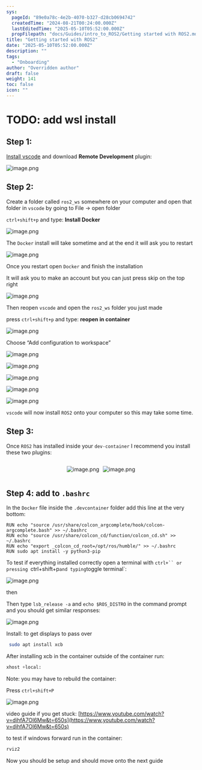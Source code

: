 ```yaml
---
sys:
  pageId: "89e0a78c-4e2b-4070-b327-d28cb0694742"
  createdTime: "2024-08-21T00:24:00.000Z"
  lastEditedTime: "2025-05-10T05:52:00.000Z"
  propFilepath: "docs/Guides/intro_to_ROS2/Getting started with ROS2.md"
title: "Getting started with ROS2"
date: "2025-05-10T05:52:00.000Z"
description: ""
tags:
  - "Onboarding"
author: "Overridden author"
draft: false
weight: 141
toc: false
icon: ""
---
```


# TODO: add wsl install

## Step 1:

[Install vscode](https://code.visualstudio.com/download) and download **Remote Development** plugin:

![image.png](https://prod-files-secure.s3.us-west-2.amazonaws.com/d518164a-d88e-44d1-a4ee-3adb3bd8bce0/efb52993-1881-4a40-b95e-6f020334f022/image.png?X-Amz-Algorithm=AWS4-HMAC-SHA256&X-Amz-Content-Sha256=UNSIGNED-PAYLOAD&X-Amz-Credential=ASIAZI2LB4665EEHY4J2%2F20250706%2Fus-west-2%2Fs3%2Faws4_request&X-Amz-Date=20250706T160925Z&X-Amz-Expires=3600&X-Amz-Security-Token=IQoJb3JpZ2luX2VjEFQaCXVzLXdlc3QtMiJIMEYCIQCLAB38jlZLv7pHvaPwqQqLV8I4yil%2BkflQrX78UL9xLwIhANYBJqbQk6bJY2ECktuu5FevbYK1qSp6K%2FaqEG0NWw2YKv8DCF0QABoMNjM3NDIzMTgzODA1Igxf90IUjTRKMS3QMZEq3APQ4FbhlB3uKsKzXPzqDaL97fQ5lYOWsZJeh%2FCsZSavOIHYMDS%2F0z4XdjzlzWfbvQoFvbFz7MHhqlaErRUV%2FE16t3P3Lti2WM2pmnPlhasqnAlS5piszirjaNGgqodxPGmJKaYX517wV5NeNvAFjoX5CM9hINVHeruRbsCltMAr83wblDSeT6Lh7wKlM5qN%2B0yvDcDViTySKnclwZXk2m8rMmAKVzyFEqg7QnNvL6WOmpdm1UZ2pA%2BMJOkovnrQXTY5yQ6pN8dqFe8nFj2%2FbNxXsjRdhviDecnDhu858GaXlZovT3FWjJZ53QIn3Y4A5XKjMDhTHLWUss6td%2Fz0yQsAWdOPTqCmd8ZMdVXlSh3Q6dmhvmiMKlskl4xOCJWQ%2BsuS0AaRmrpaHfdNyntXY1b6nQAWC%2F9s98WrKYGeEbagxZk3S6JqnhrP0%2BMSFNKsk7dnPzotrfL34l8XHq%2Fu7NozUpwXxkjhufxZetH%2BQhM0hVXH77TKZI77CoFM4mdu8l7lKTwSjJ8L1sW70sTQnmvg31WgViKHUAAZ%2F%2FwKH8VV69UMtRXYZe1Ql3olQNq7EgU8MasAYAj7iu%2F917FrAecI27qu7U6%2Btl9gp%2Bv%2FvO9dTge2F6An%2B95pMbF2ojD30KnDBjqkAQOdjBPiFHLY9gOiFzztyybghZB3K1gx7ZJ0%2BUUa1A2gAVq1FycC6F%2Fq5xky%2FuYM92JcQ9NeQ%2FObxR43DSPffVXcjYPUs1kHlkR3f8XYLitoFK7LOUcFQPk35co62Bq19p4CVieNLYqHXNvPBYKvEGgXKsLiuww6V2VuGBzWzwcsdVNo6UJq%2BQoGHWoAK1nJOU4F96vSbHYLbCKmHK%2BLJAya7WEC&X-Amz-Signature=36debcc79a4ad08b71888351f5eae52dceb75b69f07269bf8226509fa54674bf&X-Amz-SignedHeaders=host&x-amz-checksum-mode=ENABLED&x-id=GetObject)

## Step 2:

Create a folder called `ros2_ws` somewhere on your computer and open that folder in `vscode` by going to File → open folder 

`ctrl+shift+p` and type: **Install Docker**

![image.png](https://prod-files-secure.s3.us-west-2.amazonaws.com/d518164a-d88e-44d1-a4ee-3adb3bd8bce0/2269dc0e-1cd5-47ff-bceb-c04ad9b2eab0/image.png?X-Amz-Algorithm=AWS4-HMAC-SHA256&X-Amz-Content-Sha256=UNSIGNED-PAYLOAD&X-Amz-Credential=ASIAZI2LB4665EEHY4J2%2F20250706%2Fus-west-2%2Fs3%2Faws4_request&X-Amz-Date=20250706T160925Z&X-Amz-Expires=3600&X-Amz-Security-Token=IQoJb3JpZ2luX2VjEFQaCXVzLXdlc3QtMiJIMEYCIQCLAB38jlZLv7pHvaPwqQqLV8I4yil%2BkflQrX78UL9xLwIhANYBJqbQk6bJY2ECktuu5FevbYK1qSp6K%2FaqEG0NWw2YKv8DCF0QABoMNjM3NDIzMTgzODA1Igxf90IUjTRKMS3QMZEq3APQ4FbhlB3uKsKzXPzqDaL97fQ5lYOWsZJeh%2FCsZSavOIHYMDS%2F0z4XdjzlzWfbvQoFvbFz7MHhqlaErRUV%2FE16t3P3Lti2WM2pmnPlhasqnAlS5piszirjaNGgqodxPGmJKaYX517wV5NeNvAFjoX5CM9hINVHeruRbsCltMAr83wblDSeT6Lh7wKlM5qN%2B0yvDcDViTySKnclwZXk2m8rMmAKVzyFEqg7QnNvL6WOmpdm1UZ2pA%2BMJOkovnrQXTY5yQ6pN8dqFe8nFj2%2FbNxXsjRdhviDecnDhu858GaXlZovT3FWjJZ53QIn3Y4A5XKjMDhTHLWUss6td%2Fz0yQsAWdOPTqCmd8ZMdVXlSh3Q6dmhvmiMKlskl4xOCJWQ%2BsuS0AaRmrpaHfdNyntXY1b6nQAWC%2F9s98WrKYGeEbagxZk3S6JqnhrP0%2BMSFNKsk7dnPzotrfL34l8XHq%2Fu7NozUpwXxkjhufxZetH%2BQhM0hVXH77TKZI77CoFM4mdu8l7lKTwSjJ8L1sW70sTQnmvg31WgViKHUAAZ%2F%2FwKH8VV69UMtRXYZe1Ql3olQNq7EgU8MasAYAj7iu%2F917FrAecI27qu7U6%2Btl9gp%2Bv%2FvO9dTge2F6An%2B95pMbF2ojD30KnDBjqkAQOdjBPiFHLY9gOiFzztyybghZB3K1gx7ZJ0%2BUUa1A2gAVq1FycC6F%2Fq5xky%2FuYM92JcQ9NeQ%2FObxR43DSPffVXcjYPUs1kHlkR3f8XYLitoFK7LOUcFQPk35co62Bq19p4CVieNLYqHXNvPBYKvEGgXKsLiuww6V2VuGBzWzwcsdVNo6UJq%2BQoGHWoAK1nJOU4F96vSbHYLbCKmHK%2BLJAya7WEC&X-Amz-Signature=dcf88d5330dd2834732e8f3225f653590de4a17ef10feb0c3845e3014f24b7db&X-Amz-SignedHeaders=host&x-amz-checksum-mode=ENABLED&x-id=GetObject)

The `Docker` install will take sometime and at the end it will ask you to restart

![image.png](https://prod-files-secure.s3.us-west-2.amazonaws.com/d518164a-d88e-44d1-a4ee-3adb3bd8bce0/ed233f78-be33-4b1f-b89c-9c346c0e961e/image.png?X-Amz-Algorithm=AWS4-HMAC-SHA256&X-Amz-Content-Sha256=UNSIGNED-PAYLOAD&X-Amz-Credential=ASIAZI2LB4665EEHY4J2%2F20250706%2Fus-west-2%2Fs3%2Faws4_request&X-Amz-Date=20250706T160925Z&X-Amz-Expires=3600&X-Amz-Security-Token=IQoJb3JpZ2luX2VjEFQaCXVzLXdlc3QtMiJIMEYCIQCLAB38jlZLv7pHvaPwqQqLV8I4yil%2BkflQrX78UL9xLwIhANYBJqbQk6bJY2ECktuu5FevbYK1qSp6K%2FaqEG0NWw2YKv8DCF0QABoMNjM3NDIzMTgzODA1Igxf90IUjTRKMS3QMZEq3APQ4FbhlB3uKsKzXPzqDaL97fQ5lYOWsZJeh%2FCsZSavOIHYMDS%2F0z4XdjzlzWfbvQoFvbFz7MHhqlaErRUV%2FE16t3P3Lti2WM2pmnPlhasqnAlS5piszirjaNGgqodxPGmJKaYX517wV5NeNvAFjoX5CM9hINVHeruRbsCltMAr83wblDSeT6Lh7wKlM5qN%2B0yvDcDViTySKnclwZXk2m8rMmAKVzyFEqg7QnNvL6WOmpdm1UZ2pA%2BMJOkovnrQXTY5yQ6pN8dqFe8nFj2%2FbNxXsjRdhviDecnDhu858GaXlZovT3FWjJZ53QIn3Y4A5XKjMDhTHLWUss6td%2Fz0yQsAWdOPTqCmd8ZMdVXlSh3Q6dmhvmiMKlskl4xOCJWQ%2BsuS0AaRmrpaHfdNyntXY1b6nQAWC%2F9s98WrKYGeEbagxZk3S6JqnhrP0%2BMSFNKsk7dnPzotrfL34l8XHq%2Fu7NozUpwXxkjhufxZetH%2BQhM0hVXH77TKZI77CoFM4mdu8l7lKTwSjJ8L1sW70sTQnmvg31WgViKHUAAZ%2F%2FwKH8VV69UMtRXYZe1Ql3olQNq7EgU8MasAYAj7iu%2F917FrAecI27qu7U6%2Btl9gp%2Bv%2FvO9dTge2F6An%2B95pMbF2ojD30KnDBjqkAQOdjBPiFHLY9gOiFzztyybghZB3K1gx7ZJ0%2BUUa1A2gAVq1FycC6F%2Fq5xky%2FuYM92JcQ9NeQ%2FObxR43DSPffVXcjYPUs1kHlkR3f8XYLitoFK7LOUcFQPk35co62Bq19p4CVieNLYqHXNvPBYKvEGgXKsLiuww6V2VuGBzWzwcsdVNo6UJq%2BQoGHWoAK1nJOU4F96vSbHYLbCKmHK%2BLJAya7WEC&X-Amz-Signature=9deed3e22beb199ecc339c056fe1832488de3e1b84195d5ed136f78e1fef44e6&X-Amz-SignedHeaders=host&x-amz-checksum-mode=ENABLED&x-id=GetObject)

Once you restart open `Docker` and finish the installation

It will ask you to make an account but you can just press skip on the top right

![image.png](https://prod-files-secure.s3.us-west-2.amazonaws.com/d518164a-d88e-44d1-a4ee-3adb3bd8bce0/21010ad9-1659-4fd9-9f59-9932a09b2a3d/image.png?X-Amz-Algorithm=AWS4-HMAC-SHA256&X-Amz-Content-Sha256=UNSIGNED-PAYLOAD&X-Amz-Credential=ASIAZI2LB4665EEHY4J2%2F20250706%2Fus-west-2%2Fs3%2Faws4_request&X-Amz-Date=20250706T160925Z&X-Amz-Expires=3600&X-Amz-Security-Token=IQoJb3JpZ2luX2VjEFQaCXVzLXdlc3QtMiJIMEYCIQCLAB38jlZLv7pHvaPwqQqLV8I4yil%2BkflQrX78UL9xLwIhANYBJqbQk6bJY2ECktuu5FevbYK1qSp6K%2FaqEG0NWw2YKv8DCF0QABoMNjM3NDIzMTgzODA1Igxf90IUjTRKMS3QMZEq3APQ4FbhlB3uKsKzXPzqDaL97fQ5lYOWsZJeh%2FCsZSavOIHYMDS%2F0z4XdjzlzWfbvQoFvbFz7MHhqlaErRUV%2FE16t3P3Lti2WM2pmnPlhasqnAlS5piszirjaNGgqodxPGmJKaYX517wV5NeNvAFjoX5CM9hINVHeruRbsCltMAr83wblDSeT6Lh7wKlM5qN%2B0yvDcDViTySKnclwZXk2m8rMmAKVzyFEqg7QnNvL6WOmpdm1UZ2pA%2BMJOkovnrQXTY5yQ6pN8dqFe8nFj2%2FbNxXsjRdhviDecnDhu858GaXlZovT3FWjJZ53QIn3Y4A5XKjMDhTHLWUss6td%2Fz0yQsAWdOPTqCmd8ZMdVXlSh3Q6dmhvmiMKlskl4xOCJWQ%2BsuS0AaRmrpaHfdNyntXY1b6nQAWC%2F9s98WrKYGeEbagxZk3S6JqnhrP0%2BMSFNKsk7dnPzotrfL34l8XHq%2Fu7NozUpwXxkjhufxZetH%2BQhM0hVXH77TKZI77CoFM4mdu8l7lKTwSjJ8L1sW70sTQnmvg31WgViKHUAAZ%2F%2FwKH8VV69UMtRXYZe1Ql3olQNq7EgU8MasAYAj7iu%2F917FrAecI27qu7U6%2Btl9gp%2Bv%2FvO9dTge2F6An%2B95pMbF2ojD30KnDBjqkAQOdjBPiFHLY9gOiFzztyybghZB3K1gx7ZJ0%2BUUa1A2gAVq1FycC6F%2Fq5xky%2FuYM92JcQ9NeQ%2FObxR43DSPffVXcjYPUs1kHlkR3f8XYLitoFK7LOUcFQPk35co62Bq19p4CVieNLYqHXNvPBYKvEGgXKsLiuww6V2VuGBzWzwcsdVNo6UJq%2BQoGHWoAK1nJOU4F96vSbHYLbCKmHK%2BLJAya7WEC&X-Amz-Signature=07e955d4834ef535cfe7c961ec1f49e94c41060e263bac550066c43a5045ffb3&X-Amz-SignedHeaders=host&x-amz-checksum-mode=ENABLED&x-id=GetObject)

Then reopen `vscode` and open the `ros2_ws` folder you just made

press `ctrl+shift+p` and type: **reopen in container**

![image.png](https://prod-files-secure.s3.us-west-2.amazonaws.com/d518164a-d88e-44d1-a4ee-3adb3bd8bce0/4e93b8c2-41ad-488c-8095-c74205196118/image.png?X-Amz-Algorithm=AWS4-HMAC-SHA256&X-Amz-Content-Sha256=UNSIGNED-PAYLOAD&X-Amz-Credential=ASIAZI2LB4665EEHY4J2%2F20250706%2Fus-west-2%2Fs3%2Faws4_request&X-Amz-Date=20250706T160925Z&X-Amz-Expires=3600&X-Amz-Security-Token=IQoJb3JpZ2luX2VjEFQaCXVzLXdlc3QtMiJIMEYCIQCLAB38jlZLv7pHvaPwqQqLV8I4yil%2BkflQrX78UL9xLwIhANYBJqbQk6bJY2ECktuu5FevbYK1qSp6K%2FaqEG0NWw2YKv8DCF0QABoMNjM3NDIzMTgzODA1Igxf90IUjTRKMS3QMZEq3APQ4FbhlB3uKsKzXPzqDaL97fQ5lYOWsZJeh%2FCsZSavOIHYMDS%2F0z4XdjzlzWfbvQoFvbFz7MHhqlaErRUV%2FE16t3P3Lti2WM2pmnPlhasqnAlS5piszirjaNGgqodxPGmJKaYX517wV5NeNvAFjoX5CM9hINVHeruRbsCltMAr83wblDSeT6Lh7wKlM5qN%2B0yvDcDViTySKnclwZXk2m8rMmAKVzyFEqg7QnNvL6WOmpdm1UZ2pA%2BMJOkovnrQXTY5yQ6pN8dqFe8nFj2%2FbNxXsjRdhviDecnDhu858GaXlZovT3FWjJZ53QIn3Y4A5XKjMDhTHLWUss6td%2Fz0yQsAWdOPTqCmd8ZMdVXlSh3Q6dmhvmiMKlskl4xOCJWQ%2BsuS0AaRmrpaHfdNyntXY1b6nQAWC%2F9s98WrKYGeEbagxZk3S6JqnhrP0%2BMSFNKsk7dnPzotrfL34l8XHq%2Fu7NozUpwXxkjhufxZetH%2BQhM0hVXH77TKZI77CoFM4mdu8l7lKTwSjJ8L1sW70sTQnmvg31WgViKHUAAZ%2F%2FwKH8VV69UMtRXYZe1Ql3olQNq7EgU8MasAYAj7iu%2F917FrAecI27qu7U6%2Btl9gp%2Bv%2FvO9dTge2F6An%2B95pMbF2ojD30KnDBjqkAQOdjBPiFHLY9gOiFzztyybghZB3K1gx7ZJ0%2BUUa1A2gAVq1FycC6F%2Fq5xky%2FuYM92JcQ9NeQ%2FObxR43DSPffVXcjYPUs1kHlkR3f8XYLitoFK7LOUcFQPk35co62Bq19p4CVieNLYqHXNvPBYKvEGgXKsLiuww6V2VuGBzWzwcsdVNo6UJq%2BQoGHWoAK1nJOU4F96vSbHYLbCKmHK%2BLJAya7WEC&X-Amz-Signature=856ff6417b1c13350fc727cced4cfede9da58b9fc4f91ac6d6e1787e9c4984ac&X-Amz-SignedHeaders=host&x-amz-checksum-mode=ENABLED&x-id=GetObject)

Choose “Add configuration to workspace”

![image.png](https://prod-files-secure.s3.us-west-2.amazonaws.com/d518164a-d88e-44d1-a4ee-3adb3bd8bce0/9560b282-5060-4989-ba37-97e7b2c22476/image.png?X-Amz-Algorithm=AWS4-HMAC-SHA256&X-Amz-Content-Sha256=UNSIGNED-PAYLOAD&X-Amz-Credential=ASIAZI2LB4665EEHY4J2%2F20250706%2Fus-west-2%2Fs3%2Faws4_request&X-Amz-Date=20250706T160925Z&X-Amz-Expires=3600&X-Amz-Security-Token=IQoJb3JpZ2luX2VjEFQaCXVzLXdlc3QtMiJIMEYCIQCLAB38jlZLv7pHvaPwqQqLV8I4yil%2BkflQrX78UL9xLwIhANYBJqbQk6bJY2ECktuu5FevbYK1qSp6K%2FaqEG0NWw2YKv8DCF0QABoMNjM3NDIzMTgzODA1Igxf90IUjTRKMS3QMZEq3APQ4FbhlB3uKsKzXPzqDaL97fQ5lYOWsZJeh%2FCsZSavOIHYMDS%2F0z4XdjzlzWfbvQoFvbFz7MHhqlaErRUV%2FE16t3P3Lti2WM2pmnPlhasqnAlS5piszirjaNGgqodxPGmJKaYX517wV5NeNvAFjoX5CM9hINVHeruRbsCltMAr83wblDSeT6Lh7wKlM5qN%2B0yvDcDViTySKnclwZXk2m8rMmAKVzyFEqg7QnNvL6WOmpdm1UZ2pA%2BMJOkovnrQXTY5yQ6pN8dqFe8nFj2%2FbNxXsjRdhviDecnDhu858GaXlZovT3FWjJZ53QIn3Y4A5XKjMDhTHLWUss6td%2Fz0yQsAWdOPTqCmd8ZMdVXlSh3Q6dmhvmiMKlskl4xOCJWQ%2BsuS0AaRmrpaHfdNyntXY1b6nQAWC%2F9s98WrKYGeEbagxZk3S6JqnhrP0%2BMSFNKsk7dnPzotrfL34l8XHq%2Fu7NozUpwXxkjhufxZetH%2BQhM0hVXH77TKZI77CoFM4mdu8l7lKTwSjJ8L1sW70sTQnmvg31WgViKHUAAZ%2F%2FwKH8VV69UMtRXYZe1Ql3olQNq7EgU8MasAYAj7iu%2F917FrAecI27qu7U6%2Btl9gp%2Bv%2FvO9dTge2F6An%2B95pMbF2ojD30KnDBjqkAQOdjBPiFHLY9gOiFzztyybghZB3K1gx7ZJ0%2BUUa1A2gAVq1FycC6F%2Fq5xky%2FuYM92JcQ9NeQ%2FObxR43DSPffVXcjYPUs1kHlkR3f8XYLitoFK7LOUcFQPk35co62Bq19p4CVieNLYqHXNvPBYKvEGgXKsLiuww6V2VuGBzWzwcsdVNo6UJq%2BQoGHWoAK1nJOU4F96vSbHYLbCKmHK%2BLJAya7WEC&X-Amz-Signature=819309cbec40696eb032d82788114361f8f021069dccdcde4ac8de2e9fd99d23&X-Amz-SignedHeaders=host&x-amz-checksum-mode=ENABLED&x-id=GetObject)

![image.png](https://prod-files-secure.s3.us-west-2.amazonaws.com/d518164a-d88e-44d1-a4ee-3adb3bd8bce0/2ee63f81-886b-48e8-a553-dc6e5eac99e4/image.png?X-Amz-Algorithm=AWS4-HMAC-SHA256&X-Amz-Content-Sha256=UNSIGNED-PAYLOAD&X-Amz-Credential=ASIAZI2LB4665EEHY4J2%2F20250706%2Fus-west-2%2Fs3%2Faws4_request&X-Amz-Date=20250706T160925Z&X-Amz-Expires=3600&X-Amz-Security-Token=IQoJb3JpZ2luX2VjEFQaCXVzLXdlc3QtMiJIMEYCIQCLAB38jlZLv7pHvaPwqQqLV8I4yil%2BkflQrX78UL9xLwIhANYBJqbQk6bJY2ECktuu5FevbYK1qSp6K%2FaqEG0NWw2YKv8DCF0QABoMNjM3NDIzMTgzODA1Igxf90IUjTRKMS3QMZEq3APQ4FbhlB3uKsKzXPzqDaL97fQ5lYOWsZJeh%2FCsZSavOIHYMDS%2F0z4XdjzlzWfbvQoFvbFz7MHhqlaErRUV%2FE16t3P3Lti2WM2pmnPlhasqnAlS5piszirjaNGgqodxPGmJKaYX517wV5NeNvAFjoX5CM9hINVHeruRbsCltMAr83wblDSeT6Lh7wKlM5qN%2B0yvDcDViTySKnclwZXk2m8rMmAKVzyFEqg7QnNvL6WOmpdm1UZ2pA%2BMJOkovnrQXTY5yQ6pN8dqFe8nFj2%2FbNxXsjRdhviDecnDhu858GaXlZovT3FWjJZ53QIn3Y4A5XKjMDhTHLWUss6td%2Fz0yQsAWdOPTqCmd8ZMdVXlSh3Q6dmhvmiMKlskl4xOCJWQ%2BsuS0AaRmrpaHfdNyntXY1b6nQAWC%2F9s98WrKYGeEbagxZk3S6JqnhrP0%2BMSFNKsk7dnPzotrfL34l8XHq%2Fu7NozUpwXxkjhufxZetH%2BQhM0hVXH77TKZI77CoFM4mdu8l7lKTwSjJ8L1sW70sTQnmvg31WgViKHUAAZ%2F%2FwKH8VV69UMtRXYZe1Ql3olQNq7EgU8MasAYAj7iu%2F917FrAecI27qu7U6%2Btl9gp%2Bv%2FvO9dTge2F6An%2B95pMbF2ojD30KnDBjqkAQOdjBPiFHLY9gOiFzztyybghZB3K1gx7ZJ0%2BUUa1A2gAVq1FycC6F%2Fq5xky%2FuYM92JcQ9NeQ%2FObxR43DSPffVXcjYPUs1kHlkR3f8XYLitoFK7LOUcFQPk35co62Bq19p4CVieNLYqHXNvPBYKvEGgXKsLiuww6V2VuGBzWzwcsdVNo6UJq%2BQoGHWoAK1nJOU4F96vSbHYLbCKmHK%2BLJAya7WEC&X-Amz-Signature=1c0e3b24f1018bf29581d32210650030128fa2b3a8a1b478cd627c97dd7552bd&X-Amz-SignedHeaders=host&x-amz-checksum-mode=ENABLED&x-id=GetObject)

![image.png](https://prod-files-secure.s3.us-west-2.amazonaws.com/d518164a-d88e-44d1-a4ee-3adb3bd8bce0/ae1580b2-b048-407e-aed9-b584224a7a04/image.png?X-Amz-Algorithm=AWS4-HMAC-SHA256&X-Amz-Content-Sha256=UNSIGNED-PAYLOAD&X-Amz-Credential=ASIAZI2LB4665EEHY4J2%2F20250706%2Fus-west-2%2Fs3%2Faws4_request&X-Amz-Date=20250706T160925Z&X-Amz-Expires=3600&X-Amz-Security-Token=IQoJb3JpZ2luX2VjEFQaCXVzLXdlc3QtMiJIMEYCIQCLAB38jlZLv7pHvaPwqQqLV8I4yil%2BkflQrX78UL9xLwIhANYBJqbQk6bJY2ECktuu5FevbYK1qSp6K%2FaqEG0NWw2YKv8DCF0QABoMNjM3NDIzMTgzODA1Igxf90IUjTRKMS3QMZEq3APQ4FbhlB3uKsKzXPzqDaL97fQ5lYOWsZJeh%2FCsZSavOIHYMDS%2F0z4XdjzlzWfbvQoFvbFz7MHhqlaErRUV%2FE16t3P3Lti2WM2pmnPlhasqnAlS5piszirjaNGgqodxPGmJKaYX517wV5NeNvAFjoX5CM9hINVHeruRbsCltMAr83wblDSeT6Lh7wKlM5qN%2B0yvDcDViTySKnclwZXk2m8rMmAKVzyFEqg7QnNvL6WOmpdm1UZ2pA%2BMJOkovnrQXTY5yQ6pN8dqFe8nFj2%2FbNxXsjRdhviDecnDhu858GaXlZovT3FWjJZ53QIn3Y4A5XKjMDhTHLWUss6td%2Fz0yQsAWdOPTqCmd8ZMdVXlSh3Q6dmhvmiMKlskl4xOCJWQ%2BsuS0AaRmrpaHfdNyntXY1b6nQAWC%2F9s98WrKYGeEbagxZk3S6JqnhrP0%2BMSFNKsk7dnPzotrfL34l8XHq%2Fu7NozUpwXxkjhufxZetH%2BQhM0hVXH77TKZI77CoFM4mdu8l7lKTwSjJ8L1sW70sTQnmvg31WgViKHUAAZ%2F%2FwKH8VV69UMtRXYZe1Ql3olQNq7EgU8MasAYAj7iu%2F917FrAecI27qu7U6%2Btl9gp%2Bv%2FvO9dTge2F6An%2B95pMbF2ojD30KnDBjqkAQOdjBPiFHLY9gOiFzztyybghZB3K1gx7ZJ0%2BUUa1A2gAVq1FycC6F%2Fq5xky%2FuYM92JcQ9NeQ%2FObxR43DSPffVXcjYPUs1kHlkR3f8XYLitoFK7LOUcFQPk35co62Bq19p4CVieNLYqHXNvPBYKvEGgXKsLiuww6V2VuGBzWzwcsdVNo6UJq%2BQoGHWoAK1nJOU4F96vSbHYLbCKmHK%2BLJAya7WEC&X-Amz-Signature=5a2207c816cb5fb63ecac5f958c1e3dc4d2bdcfc82ce395fc282f82422e04b76&X-Amz-SignedHeaders=host&x-amz-checksum-mode=ENABLED&x-id=GetObject)

![image.png](https://prod-files-secure.s3.us-west-2.amazonaws.com/d518164a-d88e-44d1-a4ee-3adb3bd8bce0/53255b28-f75e-430f-b9e3-c0ac8577e42b/image.png?X-Amz-Algorithm=AWS4-HMAC-SHA256&X-Amz-Content-Sha256=UNSIGNED-PAYLOAD&X-Amz-Credential=ASIAZI2LB4665EEHY4J2%2F20250706%2Fus-west-2%2Fs3%2Faws4_request&X-Amz-Date=20250706T160925Z&X-Amz-Expires=3600&X-Amz-Security-Token=IQoJb3JpZ2luX2VjEFQaCXVzLXdlc3QtMiJIMEYCIQCLAB38jlZLv7pHvaPwqQqLV8I4yil%2BkflQrX78UL9xLwIhANYBJqbQk6bJY2ECktuu5FevbYK1qSp6K%2FaqEG0NWw2YKv8DCF0QABoMNjM3NDIzMTgzODA1Igxf90IUjTRKMS3QMZEq3APQ4FbhlB3uKsKzXPzqDaL97fQ5lYOWsZJeh%2FCsZSavOIHYMDS%2F0z4XdjzlzWfbvQoFvbFz7MHhqlaErRUV%2FE16t3P3Lti2WM2pmnPlhasqnAlS5piszirjaNGgqodxPGmJKaYX517wV5NeNvAFjoX5CM9hINVHeruRbsCltMAr83wblDSeT6Lh7wKlM5qN%2B0yvDcDViTySKnclwZXk2m8rMmAKVzyFEqg7QnNvL6WOmpdm1UZ2pA%2BMJOkovnrQXTY5yQ6pN8dqFe8nFj2%2FbNxXsjRdhviDecnDhu858GaXlZovT3FWjJZ53QIn3Y4A5XKjMDhTHLWUss6td%2Fz0yQsAWdOPTqCmd8ZMdVXlSh3Q6dmhvmiMKlskl4xOCJWQ%2BsuS0AaRmrpaHfdNyntXY1b6nQAWC%2F9s98WrKYGeEbagxZk3S6JqnhrP0%2BMSFNKsk7dnPzotrfL34l8XHq%2Fu7NozUpwXxkjhufxZetH%2BQhM0hVXH77TKZI77CoFM4mdu8l7lKTwSjJ8L1sW70sTQnmvg31WgViKHUAAZ%2F%2FwKH8VV69UMtRXYZe1Ql3olQNq7EgU8MasAYAj7iu%2F917FrAecI27qu7U6%2Btl9gp%2Bv%2FvO9dTge2F6An%2B95pMbF2ojD30KnDBjqkAQOdjBPiFHLY9gOiFzztyybghZB3K1gx7ZJ0%2BUUa1A2gAVq1FycC6F%2Fq5xky%2FuYM92JcQ9NeQ%2FObxR43DSPffVXcjYPUs1kHlkR3f8XYLitoFK7LOUcFQPk35co62Bq19p4CVieNLYqHXNvPBYKvEGgXKsLiuww6V2VuGBzWzwcsdVNo6UJq%2BQoGHWoAK1nJOU4F96vSbHYLbCKmHK%2BLJAya7WEC&X-Amz-Signature=94d2d3ba8609e926057e2e1df517316e92c3e4fa773905f306459e9a7c01bf5a&X-Amz-SignedHeaders=host&x-amz-checksum-mode=ENABLED&x-id=GetObject)

![image.png](https://prod-files-secure.s3.us-west-2.amazonaws.com/d518164a-d88e-44d1-a4ee-3adb3bd8bce0/7c562767-5af9-4ffb-97d1-327bcdf4ee00/image.png?X-Amz-Algorithm=AWS4-HMAC-SHA256&X-Amz-Content-Sha256=UNSIGNED-PAYLOAD&X-Amz-Credential=ASIAZI2LB4665EEHY4J2%2F20250706%2Fus-west-2%2Fs3%2Faws4_request&X-Amz-Date=20250706T160925Z&X-Amz-Expires=3600&X-Amz-Security-Token=IQoJb3JpZ2luX2VjEFQaCXVzLXdlc3QtMiJIMEYCIQCLAB38jlZLv7pHvaPwqQqLV8I4yil%2BkflQrX78UL9xLwIhANYBJqbQk6bJY2ECktuu5FevbYK1qSp6K%2FaqEG0NWw2YKv8DCF0QABoMNjM3NDIzMTgzODA1Igxf90IUjTRKMS3QMZEq3APQ4FbhlB3uKsKzXPzqDaL97fQ5lYOWsZJeh%2FCsZSavOIHYMDS%2F0z4XdjzlzWfbvQoFvbFz7MHhqlaErRUV%2FE16t3P3Lti2WM2pmnPlhasqnAlS5piszirjaNGgqodxPGmJKaYX517wV5NeNvAFjoX5CM9hINVHeruRbsCltMAr83wblDSeT6Lh7wKlM5qN%2B0yvDcDViTySKnclwZXk2m8rMmAKVzyFEqg7QnNvL6WOmpdm1UZ2pA%2BMJOkovnrQXTY5yQ6pN8dqFe8nFj2%2FbNxXsjRdhviDecnDhu858GaXlZovT3FWjJZ53QIn3Y4A5XKjMDhTHLWUss6td%2Fz0yQsAWdOPTqCmd8ZMdVXlSh3Q6dmhvmiMKlskl4xOCJWQ%2BsuS0AaRmrpaHfdNyntXY1b6nQAWC%2F9s98WrKYGeEbagxZk3S6JqnhrP0%2BMSFNKsk7dnPzotrfL34l8XHq%2Fu7NozUpwXxkjhufxZetH%2BQhM0hVXH77TKZI77CoFM4mdu8l7lKTwSjJ8L1sW70sTQnmvg31WgViKHUAAZ%2F%2FwKH8VV69UMtRXYZe1Ql3olQNq7EgU8MasAYAj7iu%2F917FrAecI27qu7U6%2Btl9gp%2Bv%2FvO9dTge2F6An%2B95pMbF2ojD30KnDBjqkAQOdjBPiFHLY9gOiFzztyybghZB3K1gx7ZJ0%2BUUa1A2gAVq1FycC6F%2Fq5xky%2FuYM92JcQ9NeQ%2FObxR43DSPffVXcjYPUs1kHlkR3f8XYLitoFK7LOUcFQPk35co62Bq19p4CVieNLYqHXNvPBYKvEGgXKsLiuww6V2VuGBzWzwcsdVNo6UJq%2BQoGHWoAK1nJOU4F96vSbHYLbCKmHK%2BLJAya7WEC&X-Amz-Signature=73ef54815e5b28db9e92b0f16ba5c112af79bfbff02c3b450c968ae388ad8feb&X-Amz-SignedHeaders=host&x-amz-checksum-mode=ENABLED&x-id=GetObject)

`vscode` will now install `ROS2` onto your computer so this may take some time.

## Step 3:

Once `ROS2` has installed inside your `dev-container` I recommend you install these two plugins:

<div style="display: flex;flex-direction: row; column-gap:10px; max-width: 630px;justify-content: center;">
<div>

![image.png](https://prod-files-secure.s3.us-west-2.amazonaws.com/d518164a-d88e-44d1-a4ee-3adb3bd8bce0/3fc3d550-5a54-4ba1-ba6b-faa01cdb7369/image.png?X-Amz-Algorithm=AWS4-HMAC-SHA256&X-Amz-Content-Sha256=UNSIGNED-PAYLOAD&X-Amz-Credential=ASIAZI2LB466X45QZSAQ%2F20250706%2Fus-west-2%2Fs3%2Faws4_request&X-Amz-Date=20250706T160927Z&X-Amz-Expires=3600&X-Amz-Security-Token=IQoJb3JpZ2luX2VjEFUaCXVzLXdlc3QtMiJHMEUCIQDk7Nq1EyT2kMRFbYC%2Fd2GHykirOxICuAPlpk%2Fh5cddswIgX%2BXFaivhHyjuDWJ10NbGT1%2BDDQ8t7Vq3OSwIYvamxmUq%2FwMIXRAAGgw2Mzc0MjMxODM4MDUiDIsWJbNTfe9q8OauzyrcA1Y2YY2uAQLfCwVe8vmBiemhjjgfyalYL%2Bxsz8GpqKY4%2FUwKoXfuCPLTiudqLrINWa4WnPj9UPGNjNXZd2jSeDhYrI75QZlxOJZq62mvbNFpKiXyj4WTh11%2BMXHo0dtKmLfxeNAzncbhClAr1dXD4VudeZqFs2SC5vsY4HLfUCvYjJWXgBVdZ%2Bloaz53foKSwGGlcOPVoK4MGYjxn7hE4HvdGki%2FW4szfF%2BI8CHfUAWJ3YuQ2KCqsERdPIvVPKF0PgZRAkBZjvLwPsMw0ZVQIopt14tHiZpuh%2FIHwgHWywWW1LWrVn8KtmZwXJvw3XsrgKg%2Bdi09V2WU39Bmsdc4o9T6zUjW0LgDXoxfv%2F0ibj1MHMkoh8yCAMQLdHAzIjfvTnGnraRq7QnF86wK6YSBvEjzIUBEoyWX6V2n7tGdW7yXfKrIM%2FoS2F9dpdntpHQkk9EzWIvm0wTB%2Fznt1b%2BJXeODgEkqmWu3KUeSmDUVJWHRSneBMjQCMuDWK%2Bp%2F%2BsGTxOmwsOsE6XbYTC1%2FjMjJjiRcx6xlNSDDfCCdlTSmfLFoKy9fh3FtLfEzoTTZhXiibExvzb68%2F%2BTBi7AeiNQc7Iq8NOeccd809Pv3ppe7ridWO3Iv4R0%2FJqb%2FjjhBMInTqcMGOqUBOjUJGxP3BKpvv8GjO3i2D5XKXM44LIcXkF6HcmR7WBd%2BiElvY0bH0XhiWnIS%2FQ6zNcbSnNEvSvlv2wbRh%2FeD7hPKSODVv8OoPIHkbOhVNVpRt0b1PU368dm42LwXf78dkk%2FSjrKD4w9MCy30LxlVoH3OqbF41Hk64MaTjQzBHsTb6eQFRpfbiP6d%2FFgQRs9A77Q6FxzHxmRd3rUHDIyYB0Mbbnhh&X-Amz-Signature=f0e1ff2878190cf16ec2d212281582f3280f2f90b1beb6f28030ba7f283810cb&X-Amz-SignedHeaders=host&x-amz-checksum-mode=ENABLED&x-id=GetObject)

</div>
<div>

![image.png](https://prod-files-secure.s3.us-west-2.amazonaws.com/d518164a-d88e-44d1-a4ee-3adb3bd8bce0/d994cc66-13c2-4093-a5a3-f84cf4601a82/image.png?X-Amz-Algorithm=AWS4-HMAC-SHA256&X-Amz-Content-Sha256=UNSIGNED-PAYLOAD&X-Amz-Credential=ASIAZI2LB466T2TDW65U%2F20250706%2Fus-west-2%2Fs3%2Faws4_request&X-Amz-Date=20250706T160927Z&X-Amz-Expires=3600&X-Amz-Security-Token=IQoJb3JpZ2luX2VjEFQaCXVzLXdlc3QtMiJIMEYCIQCya%2B1H5v9g%2B2qwJWO0UDjQFrf%2B9sH6PEgc1fPIBhXnPwIhAOdou2Bs2Oc32PMQBXQA4uZtwzrMBgeMAgjRLwZN4PUZKv8DCF0QABoMNjM3NDIzMTgzODA1Igxv5gaAcYCv1zvp%2BJsq3AN5YcZTu6eqBvyajGq%2BiBi75aVHGRIHwo4HjPfxf2z2am3GFDr9DDZeOmmaC4pG%2B6Wo7qUOchrxoTo%2FemwV0PYQpzjB4NBQAaRWNjGNtyakNZT1fhRrmKUec94ER4fIgkoZn4An%2BMdDV3c9%2FOdG076vcH4YsRoxcnAH%2FJZm988dxiPR7t23GmsZ2c9ccjMq4TG6bNvXNGCAzAoQB%2BMWp8aJNkEPYXbyjDT3DBAIOKFOk5jr1PFcM0rGYHsA1ynxRjjOWR8ZQgQg5BGd4fqKbKddOOX4JdOfmonDguM7vYhlTMCfj3FWDlndp6q6u59TFRuLpMuxcMAwwD0dMw65lIjHB8NiWwk6QL1pSAGKlHDymyyNNd5EObFoAHx2%2FZM0NejXrkWmLNvYg%2Balcvvtcg2p5MkdyWcFptPLRcil6gmZvHPWHnu7tsxxVxI%2FtLdp4SgPq9J%2BoS6BEiVQX3oc86TTdvEs8AQ5%2FqjhuHRxnuDnXHAwfhNwNtSFrdvYxNDTpZzrO3N8CXsiLZxroZeGKBGNcFiYpPerp1vcRWLXc6iVQpKx2ADp2TF6fyJPxegQFFHdSdz08FWzb0JZo%2FeEE3UDBH%2FyWmIRRKeUj7%2FyPzAUyt9fo9vb1UuLFCS0nDD0wqnDBjqkAXeMCqx4vKLR3IthGOUsxVWg2xe45cZAD11emO8Sy5fNx7eNAaRXf1grraW%2BH1YVHMiBX994cvKxMxBqRrCbO6pnsqJHWwSc2XLXL%2BxnP63SqWunY7y3lnkeUdJPghMAOofM5v9VcpxG7vtyVc1m%2BV8Y6W5kXED7Jcsg1zWvDTTdOxTZ4peqPtinCdwfUtP3MKH25hYBTIYm3eOvrOifXpFtzkVi&X-Amz-Signature=860df4ba4d18333055a735892d38cbeb029158d4c5f5f0e55415760f97d7926c&X-Amz-SignedHeaders=host&x-amz-checksum-mode=ENABLED&x-id=GetObject)

</div>
</div>

## Step 4: add to `.bashrc`

In the `Docker` file inside the `.devcontainer` folder add this line at the very bottom: 

```docker
RUN echo "source /usr/share/colcon_argcomplete/hook/colcon-argcomplete.bash" >> ~/.bashrc
RUN echo "source /usr/share/colcon_cd/function/colcon_cd.sh" >> ~/.bashrc
RUN echo "export _colcon_cd_root=/opt/ros/humble/" >> ~/.bashrc
RUN sudo apt install -y python3-pip 
```

To test if everything installed correctly open a terminal with `ctrl+`` or pressing `ctrl+shift+p` and typing `toggle terminal`:

![image.png](https://prod-files-secure.s3.us-west-2.amazonaws.com/d518164a-d88e-44d1-a4ee-3adb3bd8bce0/6a4943d8-b04e-4c02-9a58-775f3384d1a5/image.png?X-Amz-Algorithm=AWS4-HMAC-SHA256&X-Amz-Content-Sha256=UNSIGNED-PAYLOAD&X-Amz-Credential=ASIAZI2LB4665EEHY4J2%2F20250706%2Fus-west-2%2Fs3%2Faws4_request&X-Amz-Date=20250706T160925Z&X-Amz-Expires=3600&X-Amz-Security-Token=IQoJb3JpZ2luX2VjEFQaCXVzLXdlc3QtMiJIMEYCIQCLAB38jlZLv7pHvaPwqQqLV8I4yil%2BkflQrX78UL9xLwIhANYBJqbQk6bJY2ECktuu5FevbYK1qSp6K%2FaqEG0NWw2YKv8DCF0QABoMNjM3NDIzMTgzODA1Igxf90IUjTRKMS3QMZEq3APQ4FbhlB3uKsKzXPzqDaL97fQ5lYOWsZJeh%2FCsZSavOIHYMDS%2F0z4XdjzlzWfbvQoFvbFz7MHhqlaErRUV%2FE16t3P3Lti2WM2pmnPlhasqnAlS5piszirjaNGgqodxPGmJKaYX517wV5NeNvAFjoX5CM9hINVHeruRbsCltMAr83wblDSeT6Lh7wKlM5qN%2B0yvDcDViTySKnclwZXk2m8rMmAKVzyFEqg7QnNvL6WOmpdm1UZ2pA%2BMJOkovnrQXTY5yQ6pN8dqFe8nFj2%2FbNxXsjRdhviDecnDhu858GaXlZovT3FWjJZ53QIn3Y4A5XKjMDhTHLWUss6td%2Fz0yQsAWdOPTqCmd8ZMdVXlSh3Q6dmhvmiMKlskl4xOCJWQ%2BsuS0AaRmrpaHfdNyntXY1b6nQAWC%2F9s98WrKYGeEbagxZk3S6JqnhrP0%2BMSFNKsk7dnPzotrfL34l8XHq%2Fu7NozUpwXxkjhufxZetH%2BQhM0hVXH77TKZI77CoFM4mdu8l7lKTwSjJ8L1sW70sTQnmvg31WgViKHUAAZ%2F%2FwKH8VV69UMtRXYZe1Ql3olQNq7EgU8MasAYAj7iu%2F917FrAecI27qu7U6%2Btl9gp%2Bv%2FvO9dTge2F6An%2B95pMbF2ojD30KnDBjqkAQOdjBPiFHLY9gOiFzztyybghZB3K1gx7ZJ0%2BUUa1A2gAVq1FycC6F%2Fq5xky%2FuYM92JcQ9NeQ%2FObxR43DSPffVXcjYPUs1kHlkR3f8XYLitoFK7LOUcFQPk35co62Bq19p4CVieNLYqHXNvPBYKvEGgXKsLiuww6V2VuGBzWzwcsdVNo6UJq%2BQoGHWoAK1nJOU4F96vSbHYLbCKmHK%2BLJAya7WEC&X-Amz-Signature=953b3bf38b89bb5805c1a20077fdf05d4efab919f6cdf1f66989e4d110d43e0f&X-Amz-SignedHeaders=host&x-amz-checksum-mode=ENABLED&x-id=GetObject)

then 

Then type `lsb_release -a` and `echo $ROS_DISTRO` in the command prompt and you should get similar responses:

![image.png](https://prod-files-secure.s3.us-west-2.amazonaws.com/d518164a-d88e-44d1-a4ee-3adb3bd8bce0/3e635dec-a805-4e85-8b9e-d000e5b71a4e/image.png?X-Amz-Algorithm=AWS4-HMAC-SHA256&X-Amz-Content-Sha256=UNSIGNED-PAYLOAD&X-Amz-Credential=ASIAZI2LB4665EEHY4J2%2F20250706%2Fus-west-2%2Fs3%2Faws4_request&X-Amz-Date=20250706T160925Z&X-Amz-Expires=3600&X-Amz-Security-Token=IQoJb3JpZ2luX2VjEFQaCXVzLXdlc3QtMiJIMEYCIQCLAB38jlZLv7pHvaPwqQqLV8I4yil%2BkflQrX78UL9xLwIhANYBJqbQk6bJY2ECktuu5FevbYK1qSp6K%2FaqEG0NWw2YKv8DCF0QABoMNjM3NDIzMTgzODA1Igxf90IUjTRKMS3QMZEq3APQ4FbhlB3uKsKzXPzqDaL97fQ5lYOWsZJeh%2FCsZSavOIHYMDS%2F0z4XdjzlzWfbvQoFvbFz7MHhqlaErRUV%2FE16t3P3Lti2WM2pmnPlhasqnAlS5piszirjaNGgqodxPGmJKaYX517wV5NeNvAFjoX5CM9hINVHeruRbsCltMAr83wblDSeT6Lh7wKlM5qN%2B0yvDcDViTySKnclwZXk2m8rMmAKVzyFEqg7QnNvL6WOmpdm1UZ2pA%2BMJOkovnrQXTY5yQ6pN8dqFe8nFj2%2FbNxXsjRdhviDecnDhu858GaXlZovT3FWjJZ53QIn3Y4A5XKjMDhTHLWUss6td%2Fz0yQsAWdOPTqCmd8ZMdVXlSh3Q6dmhvmiMKlskl4xOCJWQ%2BsuS0AaRmrpaHfdNyntXY1b6nQAWC%2F9s98WrKYGeEbagxZk3S6JqnhrP0%2BMSFNKsk7dnPzotrfL34l8XHq%2Fu7NozUpwXxkjhufxZetH%2BQhM0hVXH77TKZI77CoFM4mdu8l7lKTwSjJ8L1sW70sTQnmvg31WgViKHUAAZ%2F%2FwKH8VV69UMtRXYZe1Ql3olQNq7EgU8MasAYAj7iu%2F917FrAecI27qu7U6%2Btl9gp%2Bv%2FvO9dTge2F6An%2B95pMbF2ojD30KnDBjqkAQOdjBPiFHLY9gOiFzztyybghZB3K1gx7ZJ0%2BUUa1A2gAVq1FycC6F%2Fq5xky%2FuYM92JcQ9NeQ%2FObxR43DSPffVXcjYPUs1kHlkR3f8XYLitoFK7LOUcFQPk35co62Bq19p4CVieNLYqHXNvPBYKvEGgXKsLiuww6V2VuGBzWzwcsdVNo6UJq%2BQoGHWoAK1nJOU4F96vSbHYLbCKmHK%2BLJAya7WEC&X-Amz-Signature=e375cc9fe0ae7fe3488fbc8138417046b4475f46469aba03d8e556367fd7976e&X-Amz-SignedHeaders=host&x-amz-checksum-mode=ENABLED&x-id=GetObject)

Install:  to get displays to pass over

```bash
 sudo apt install xcb
```

After installing xcb in the container outside of the container run:

```python
xhost +local:
```

Note: you may have to rebuild the container:

Press `ctrl+shift+P`

![image.png](https://prod-files-secure.s3.us-west-2.amazonaws.com/d518164a-d88e-44d1-a4ee-3adb3bd8bce0/6c2be660-2618-4c38-9c26-53554f7a0b7b/image.png?X-Amz-Algorithm=AWS4-HMAC-SHA256&X-Amz-Content-Sha256=UNSIGNED-PAYLOAD&X-Amz-Credential=ASIAZI2LB4665EEHY4J2%2F20250706%2Fus-west-2%2Fs3%2Faws4_request&X-Amz-Date=20250706T160925Z&X-Amz-Expires=3600&X-Amz-Security-Token=IQoJb3JpZ2luX2VjEFQaCXVzLXdlc3QtMiJIMEYCIQCLAB38jlZLv7pHvaPwqQqLV8I4yil%2BkflQrX78UL9xLwIhANYBJqbQk6bJY2ECktuu5FevbYK1qSp6K%2FaqEG0NWw2YKv8DCF0QABoMNjM3NDIzMTgzODA1Igxf90IUjTRKMS3QMZEq3APQ4FbhlB3uKsKzXPzqDaL97fQ5lYOWsZJeh%2FCsZSavOIHYMDS%2F0z4XdjzlzWfbvQoFvbFz7MHhqlaErRUV%2FE16t3P3Lti2WM2pmnPlhasqnAlS5piszirjaNGgqodxPGmJKaYX517wV5NeNvAFjoX5CM9hINVHeruRbsCltMAr83wblDSeT6Lh7wKlM5qN%2B0yvDcDViTySKnclwZXk2m8rMmAKVzyFEqg7QnNvL6WOmpdm1UZ2pA%2BMJOkovnrQXTY5yQ6pN8dqFe8nFj2%2FbNxXsjRdhviDecnDhu858GaXlZovT3FWjJZ53QIn3Y4A5XKjMDhTHLWUss6td%2Fz0yQsAWdOPTqCmd8ZMdVXlSh3Q6dmhvmiMKlskl4xOCJWQ%2BsuS0AaRmrpaHfdNyntXY1b6nQAWC%2F9s98WrKYGeEbagxZk3S6JqnhrP0%2BMSFNKsk7dnPzotrfL34l8XHq%2Fu7NozUpwXxkjhufxZetH%2BQhM0hVXH77TKZI77CoFM4mdu8l7lKTwSjJ8L1sW70sTQnmvg31WgViKHUAAZ%2F%2FwKH8VV69UMtRXYZe1Ql3olQNq7EgU8MasAYAj7iu%2F917FrAecI27qu7U6%2Btl9gp%2Bv%2FvO9dTge2F6An%2B95pMbF2ojD30KnDBjqkAQOdjBPiFHLY9gOiFzztyybghZB3K1gx7ZJ0%2BUUa1A2gAVq1FycC6F%2Fq5xky%2FuYM92JcQ9NeQ%2FObxR43DSPffVXcjYPUs1kHlkR3f8XYLitoFK7LOUcFQPk35co62Bq19p4CVieNLYqHXNvPBYKvEGgXKsLiuww6V2VuGBzWzwcsdVNo6UJq%2BQoGHWoAK1nJOU4F96vSbHYLbCKmHK%2BLJAya7WEC&X-Amz-Signature=0e463d5d2d0a0e13a3a5d0cc26fa1118f8d4c558f95aef90a6961158818550b7&X-Amz-SignedHeaders=host&x-amz-checksum-mode=ENABLED&x-id=GetObject)

video guide if you get stuck: [https://www.youtube.com/watch?v=dihfA7Ol6Mw&t=650s](https://www.youtube.com/watch?v=dihfA7Ol6Mw&t=650s)

to test if windows forward run in the container:

```bash
rviz2
```

Now you should be setup and should move onto the next guide 
